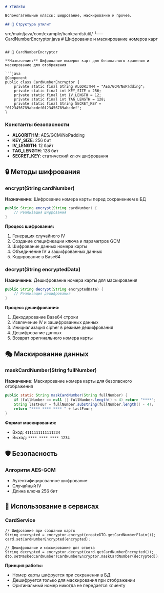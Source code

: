 ```markdown
# Утилиты

Вспомогательные классы: шифрование, маскирование и прочее.

## 📁 Структура утилит

```
src/main/java/com/example/bankcards/util/
└── CardNumberEncryptor.java     # Шифрование и маскирование номеров карт
```

## 🔐 CardNumberEncryptor

**Назначение:** Шифрование номеров карт для безопасного хранения и маскирование для отображения

```java
@Component
public class CardNumberEncryptor {
    private static final String ALGORITHM = "AES/GCM/NoPadding";
    private static final int KEY_SIZE = 256;
    private static final int IV_LENGTH = 12;
    private static final int TAG_LENGTH = 128;
    private static final String SECRET_KEY = "0123456789abcdef0123456789abcdef";
}
```

### Константы безопасности
- **ALGORITHM**: AES/GCM/NoPadding
- **KEY_SIZE**: 256 бит
- **IV_LENGTH**: 12 байт
- **TAG_LENGTH**: 128 бит
- **SECRET_KEY**: статический ключ шифрования

## 🔒 Методы шифрования

### encrypt(String cardNumber)
**Назначение:** Шифрование номера карты перед сохранением в БД

```java
public String encrypt(String cardNumber) {
    // Реализация шифрования
}
```

**Процесс шифрования:**
1. Генерация случайного IV
2. Создание спецификации ключа и параметров GCM
3. Шифрование данных номера карты
4. Объединение IV и зашифрованных данных
5. Кодирование в Base64

### decrypt(String encryptedData)
**Назначение:** Дешифрование номера карты для маскирования

```java
public String decrypt(String encryptedData) {
    // Реализация дешифрования
}
```

**Процесс дешифрования:**
1. Декодирование Base64 строки
2. Извлечение IV и зашифрованных данных
3. Инициализация cipher в режиме дешифрования
4. Дешифрование данных
5. Возврат оригинального номера карты

## 🎭 Маскирование данных

### maskCardNumber(String fullNumber)
**Назначение:** Маскирование номера карты для безопасного отображения

```java
public static String maskCardNumber(String fullNumber) {
    if (fullNumber == null || fullNumber.length() < 4) return "****";
    String lastFour = fullNumber.substring(fullNumber.length() - 4);
    return "**** **** **** " + lastFour;
}
```

**Формат маскирования:**
- Вход: `4111111111111234`
- Выход: `**** **** **** 1234`

## 🛡️ Безопасность

### Алгоритм AES-GCM
- Аутентифицированное шифрование
- Случайный IV
- Длина ключа 256 бит

## 🔄 Использование в сервисах

### CardService
```
// Шифрование при создании карты
String encrypted = encryptor.encrypt(createDTO.getCardNumberPlain());
card.setCardNumberEncrypted(encrypted);

// Дешифрование и маскирование для ответа
String decrypted = encryptor.decrypt(card.getCardNumberEncrypted());
dto.setMaskedCardNumber(CardNumberEncryptor.maskCardNumber(decrypted));
```

**Принцип работы:**
- Номер карты шифруется при сохранении в БД
- Дешифруется только для маскирования при отображении
- Оригинальный номер никогда не передается клиенту
```